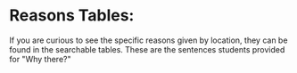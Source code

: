 # Reasons Tables:  

If you are curious to see the specific reasons given by location, they can be found in the searchable tables. These are the sentences students provided for "Why there?" 

